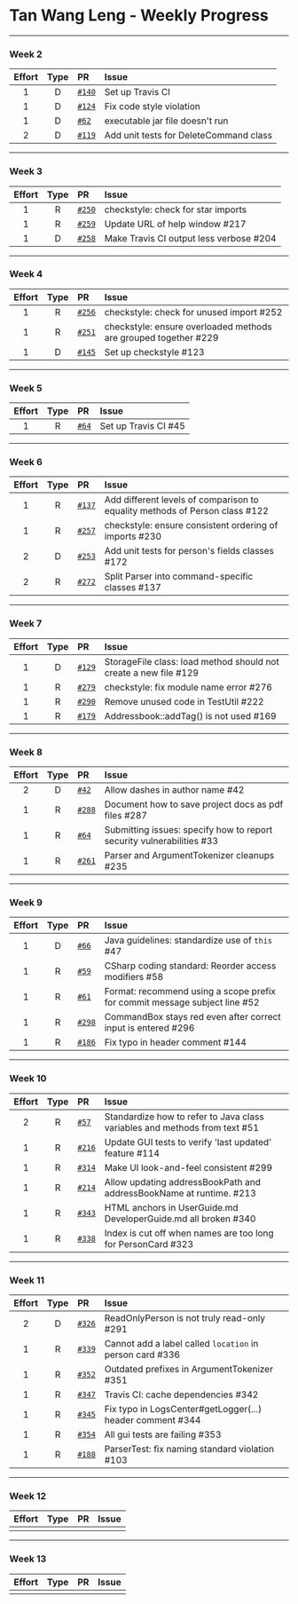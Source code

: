 # Tan Wang Leng - Weekly Progress

---

### Week 2

Effort| Type | PR | Issue
:----:|:----:|:-----------|:------
1 | D | [`#140`](https://github.com/se-edu/addressbook-level2/pull/140) | Set up Travis CI
1 | D | [`#124`](https://github.com/se-edu/addressbook-level2/pull/124) | Fix code style violation
1 | D | [`#62`](https://github.com/se-edu/addressbook-level3/pull/39) | executable jar file doesn't run
2 | D | [`#119`](https://github.com/se-edu/addressbook-level2/pull/119`) | Add unit tests for DeleteCommand class

---

### Week 3

Effort| Type | PR | Issue
:----:|:----:|:-----------|:------
1 | R | [`#250`](https://github.com/se-edu/addressbook-level4/pull/250) | checkstyle: check for star imports
1 | R | [`#259`](https://github.com/se-edu/addressbook-level4/pull/259) | Update URL of help window #217
1 | D | [`#258`](https://github.com/se-edu/addressbook-level4/pull/258) | Make Travis CI output less verbose #204

---

### Week 4

Effort| Type | PR | Issue
:----:|:----:|:-----------|:------
1 | R | [`#256`](https://github.com/se-edu/addressbook-level4/pull/256) | checkstyle: check for unused import #252
1 | R | [`#251`](https://github.com/se-edu/addressbook-level4/pull/251) | checkstyle: ensure overloaded methods are grouped together #229
1 | D | [`#145`](https://github.com/se-edu/addressbook-level2/pull/145) | Set up checkstyle #123

---

### Week 5

Effort| Type | PR | Issue
:----:|:----:|:-----------|:------
1 | R | [`#64`](https://github.com/se-edu/addressbook-level3/pull/64) | Set up Travis CI #45

---

### Week 6

Effort| Type | PR | Issue
:----:|:----:|:-----------|:------
1 | R | [`#137`](https://github.com/se-edu/addressbook-level2/pull/137) | Add different levels of comparison to equality methods of Person class #122
1 | R | [`#257`](https://github.com/se-edu/addressbook-level4/pull/257) | checkstyle: ensure consistent ordering of imports #230
2 | D | [`#253`](https://github.com/se-edu/addressbook-level4/pull/253) | Add unit tests for person's fields classes #172
2 | R | [`#272`](https://github.com/se-edu/addressbook-level4/pull/272) | Split Parser into command-specific classes #137

---

### Week 7

Effort| Type | PR | Issue
:----:|:----:|:-----------|:------
1 | D | [`#129`](https://github.com/se-edu/addressbook-level2/pull/142) | StorageFile class: load method should not create a new file #129
1 | R | [`#279`](https://github.com/se-edu/addressbook-level4/pull/279) | checkstyle: fix module name error #276
1 | R | [`#290`](https://github.com/se-edu/addressbook-level4/pull/290) | Remove unused code in TestUtil #222
1 | R | [`#179`](https://github.com/se-edu/addressbook-level2/pull/179) | Addressbook::addTag() is not used #169

---

### Week 8

Effort| Type | PR | Issue
:----:|:----:|:-----------|:------
2 | D | [`#42`](https://github.com/se-edu/collate/pull/43) | Allow dashes in author name #42
1 | R | [`#288`](https://github.com/se-edu/addressbook-level4/pull/288) | Document how to save project docs as pdf files #287
1 | R | [`#64`](https://github.com/oss-generic/process/pull/64) | Submitting issues: specify how to report security vulnerabilities #33
1 | R | [`#261`](https://github.com/se-edu/addressbook-level4/pull/261) | Parser and ArgumentTokenizer cleanups #235

---

### Week 9

Effort| Type | PR | Issue
:----:|:----:|:-----------|:------
1 | D | [`#66`](https://github.com/oss-generic/process/pull/66) | Java guidelines: standardize use of `this` #47
1 | R | [`#59`](https://github.com/oss-generic/process/pull/59) | CSharp coding standard: Reorder access modifiers #58
1 | R | [`#61`](https://github.com/oss-generic/process/pull/61) | Format: recommend using a scope prefix for commit message subject line #52
1 | R | [`#298`](https://github.com/se-edu/addressbook-level4/pull/298) | CommandBox stays red even after correct input is entered #296
1 | R | [`#186`](https://github.com/se-edu/addressbook-level2/pull/186) | Fix typo in header comment #144

---

### Week 10

Effort| Type | PR | Issue
:----:|:----:|:-----------|:------
2 | R | [`#57`](https://github.com/oss-generic/process/pull/57) | Standardize how to refer to Java class variables and methods from text #51
1 | R | [`#216`](https://github.com/se-edu/addressbook-level4/pull/216) | Update GUI tests to verify 'last updated' feature #114
1 | R | [`#314`](https://github.com/se-edu/addressbook-level4/pull/314) | Make UI look-and-feel consistent #299
1 | R | [`#214`](https://github.com/se-edu/addressbook-level4/pull/214) | Allow updating addressBookPath and addressBookName at runtime. #213
1 | R | [`#343`](https://github.com/se-edu/addressbook-level4/pull/343) | HTML anchors in UserGuide.md DeveloperGuide.md all broken #340
1 | R | [`#338`](https://github.com/se-edu/addressbook-level4/pull/338) | Index is cut off when names are too long for PersonCard #323

---

### Week 11

Effort| Type | PR | Issue
:----:|:----:|:-----------|:------
2 | D | [`#326`](https://github.com/se-edu/addressbook-level4/pull/326) | ReadOnlyPerson is not truly read-only #291
1 | R | [`#339`](https://github.com/se-edu/addressbook-level4/pull/339) | Cannot add a label called `location` in person card #336
1 | R | [`#352`](https://github.com/se-edu/addressbook-level4/pull/352) | Outdated prefixes in ArgumentTokenizer #351
1 | R | [`#347`](https://github.com/se-edu/addressbook-level4/pull/347) | Travis CI: cache dependencies #342
1 | R | [`#345`](https://github.com/se-edu/addressbook-level4/pull/345) | Fix typo in LogsCenter#getLogger(...) header comment #344 
1 | R | [`#354`](https://github.com/se-edu/addressbook-level4/pull/354) | All gui tests are failing #353
1 | R | [`#188`](https://github.com/se-edu/addressbook-level2/pull/188) | ParserTest: fix naming standard violation #103

---

### Week 12

Effort| Type | PR | Issue
:----:|:----:|:-----------|:------
 |  |  | 

---

### Week 13

Effort| Type | PR | Issue
:----:|:----:|:-----------|:------
 |  |  | 
